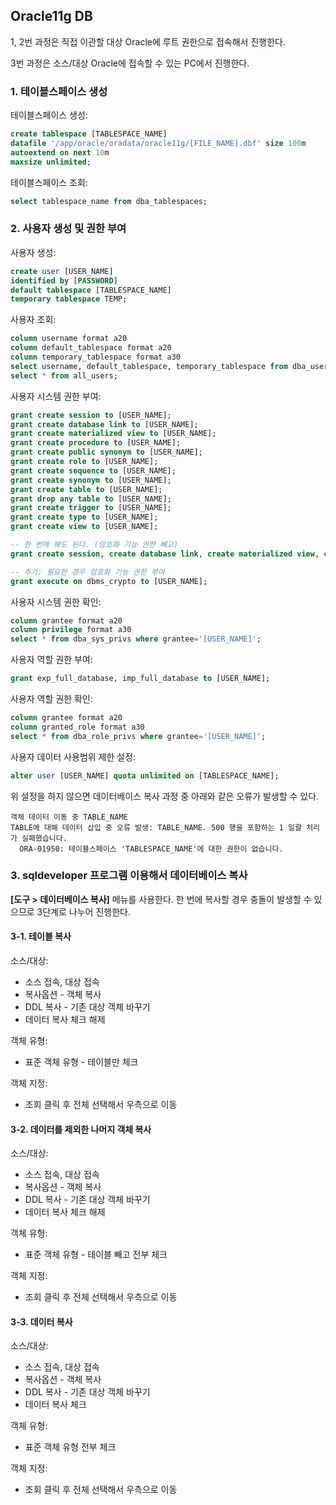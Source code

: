 ## Oracle11g DB  

1, 2번 과정은 직접 이관할 대상 Oracle에 루트 권한으로 접속해서 진행한다.

3번 과정은 소스/대상 Oracle에 접속할 수 있는 PC에서 진행한다.

### 1. 테이블스페이스 생성

테이블스페이스 생성:

```sql
create tablespace [TABLESPACE_NAME]
datafile '/app/oracle/oradata/oracle11g/[FILE_NAME].dbf' size 100m
autoextend on next 10m
maxsize unlimited;
```

테이블스페이스 조회:

```sql
select tablespace_name from dba_tablespaces;
```

### 2. 사용자 생성 및 권한 부여

사용자 생성:

```sql
create user [USER_NAME]
identified by [PASSWORD]
default tablespace [TABLESPACE_NAME]
temporary tablespace TEMP;
```

사용자 조회:

```sql
column username format a20
column default_tablespace format a20
column temporary_tablespace format a30
select username, default_tablespace, temporary_tablespace from dba_users;
select * from all_users;
```

사용자 시스템 권한 부여:

```sql
grant create session to [USER_NAME];
grant create database link to [USER_NAME];
grant create materialized view to [USER_NAME];
grant create procedure to [USER_NAME];
grant create public synonym to [USER_NAME];
grant create role to [USER_NAME];
grant create sequence to [USER_NAME];
grant create synonym to [USER_NAME];
grant create table to [USER_NAME];
grant drop any table to [USER_NAME];
grant create trigger to [USER_NAME];
grant create type to [USER_NAME];
grant create view to [USER_NAME];

-- 한 번에 해도 된다. (암호화 기능 권한 빼고)
grant create session, create database link, create materialized view, create procedure, create public synonym, create role, create sequence, create synonym, create table, drop any table, create trigger, create type, create view to [USER_NAME];

-- 추가: 필요한 경우 암호화 기능 권한 부여
grant execute on dbms_crypto to [USER_NAME];

```

사용자 시스템 권한 확인:

```sql
column grantee format a20
column privilege format a30
select * from dba_sys_privs where grantee='[USER_NAME]';
```

사용자 역할 권한 부여:

```sql
grant exp_full_database, imp_full_database to [USER_NAME];
```

사용자 역할 권한 확인:

```sql
column grantee format a20
column granted_role format a30
select * from dba_role_privs where grantee='[USER_NAME]';
```

사용자 데이터 사용범위 제한 설정:

```sql
alter user [USER_NAME] quota unlimited on [TABLESPACE_NAME];
```

위 설정을 하지 않으면 데이터베이스 복사 과정 중 아래와 같은 오류가 발생할 수 있다.

```
객체 데이터 이동 중 TABLE_NAME
TABLE에 대해 데이터 삽입 중 오류 발생: TABLE_NAME. 500 행을 포함하는 1 일괄 처리가 실패했습니다. 
  ORA-01950: 테이블스페이스 'TABLESPACE_NAME'에 대한 권한이 없습니다.
```

### 3. sqldeveloper 프로그램 이용해서 데이터베이스 복사

**[도구 > 데이터베이스 복사]** 메뉴를 사용한다. 한 번에 복사할 경우 충돌이 발생할 수 있으므로 3단계로 나누어 진행한다.

#### 3-1. 테이블 복사

소스/대상:

- 소스 접속, 대상 접속
- 복사옵션 - 객체 복사
- DDL 복사 - 기존 대상 객체 바꾸기
- 데이터 복사 체크 해제

객체 유형:

- 표준 객체 유형 - 테이블만 체크

객체 지정:

- 조회 클릭 후 전체 선택해서 우측으로 이동

#### 3-2. 데이터를 제외한 나머지 객체 복사

소스/대상:

- 소스 접속, 대상 접속
- 복사옵션 - 객체 복사
- DDL 복사 - 기존 대상 객체 바꾸기
- 데이터 복사 체크 해제

객체 유형:

- 표준 객체 유형 - 테이블 빼고 전부 체크

객체 지정:

- 조회 클릭 후 전체 선택해서 우측으로 이동

#### 3-3. 데이터 복사

소스/대상:

- 소스 접속, 대상 접속
- 복사옵션 - 객체 복사
- DDL 복사 - 기존 대상 객체 바꾸기
- 데이터 복사 체크

객체 유형:

- 표준 객체 유형 전부 체크

객체 지정:

- 조회 클릭 후 전체 선택해서 우측으로 이동
